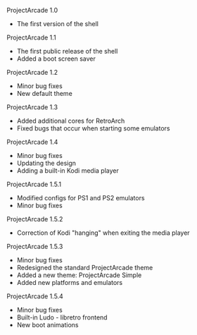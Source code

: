 ﻿ProjectArcade 1.0
- The first version of the shell

ProjectArcade 1.1
- The first public release of the shell
- Added a boot screen saver 

ProjectArcade 1.2
- Minor bug fixes
- New default theme

ProjectArcade 1.3
- Added additional cores for RetroArch
- Fixed bugs that occur when starting some emulators

ProjectArcade 1.4
- Minor bug fixes
- Updating the design
- Adding a built-in Kodi media player

ProjectArcade 1.5.1
- Modified configs for PS1 and PS2 emulators
- Minor bug fixes

ProjectArcade 1.5.2
- Correction of Kodi "hanging" when exiting the media player

ProjectArcade 1.5.3
- Minor bug fixes
- Redesigned the standard ProjectArcade theme
- Added a new theme: ProjectArcade Simple
- Added new platforms and emulators

ProjectArcade 1.5.4
- Minor bug fixes
- Built-in Ludo - libretro frontend
- New boot animations
